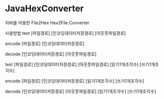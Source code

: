 # JavaHexConverter
자바를 이용한 File2Hex Hex2File Converter





사용방법
test [파일경로] [인코딩데이터저장경로] [아웃풋파일경로]

encode [파일경로] [인코딩데이터저장경로]

decode [인코딩데이터저장경로] [아웃풋파일경로]

test [파일경로] [인코딩데이터저장경로] [아웃풋파일경로] [읽기1개조각수] [쓰기1개조각수]

encode [파일경로] [인코딩데이터저장경로] [읽기1개조각수] [쓰기1개조각수]

decode [인코딩데이터저장경로] [아웃풋파일경로] [읽기1개조각수] [쓰기1개조각수]



